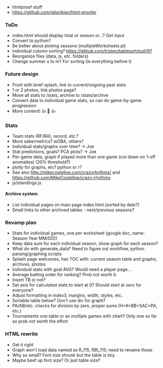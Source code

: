 - htmlproof stuff
- https://github.com/gjtorikian/html-proofer
### ToDo
- index.html should display total or season or...?  Get input
- Convert to python?
- Be better about picking seasons (multipleWorksheets.pl)
- Individual column sorting? https://github.com/tristen/tablesort/pull/97
- Reorganize files (data, js, etc. folders)
- Change summer u to m?  For sorting (ie everything before t)
### Future design
- Front with brief splash, link to current/ongoing past stats
- 1 or 2 photos, link photos page?
- Move all stats to /stats, archive to /stats/archive
- Convert data to individual game stats, so can do game-by-game progression
- More content! :+1: :100: :+1:
### Stats
- Team stats (RF/RA), record, etc.?
- More sabermetrics?  wOBA, others?
- Individual stats/graphs over time? -> Joe
- Stat predictions, goals?  PCA plots? -> Joe
- Per-game data, graph if played more than one game (cut down on 1-off anomalies) (20% threshold?)
- plotly for graphs, etc?  python or r?
- See also http://mikecostelloe.com/crazyrhythms/ and https://github.com/MikeCostelloe/crazy-rhythms
- js/standings.js
#### Archive system
- List individual pages on main page index.html (sorted by date?)
- Small links to other archived tables - next/previous seasons?

### Revamp plan
- Stats for individual games, one per worksheet (google doc, name: Season Year MM/DD))
- Keep data sum for each individual season, show graph for each season?
- What do with generate_data?  Need to figure out workflow, python parsing/graphing scripts
- Splash page welcomes, has TOC with: current season table and graphs, archives, photos
- Individual stats with goal AVG?  Would need a player page...
- Average batting order for ranking?  Prob not worth it.
- Insert TB or not?
- Set axis for calculated stats to start at 0?  Should start at zero for everyone?
- Adjust formatting in index3, margins, width, styles, etc.
- Sortable table below?  Don't use div for graph?
- PA/AB/etc. checks for division by zero, proper sums (H+K+BB+SAC<PA, etc.)
- Tournaments one table or as multiple games with chart?  Only one so far so prob not worth the effort


### HTML rewrite
- Get it right
- Graph won't load data named as R_f15, RBI_f15; need to rename those
- Why so small?  Font size shrunk but the table is tiny
- Maybe beef up font size?  Or just table size?
